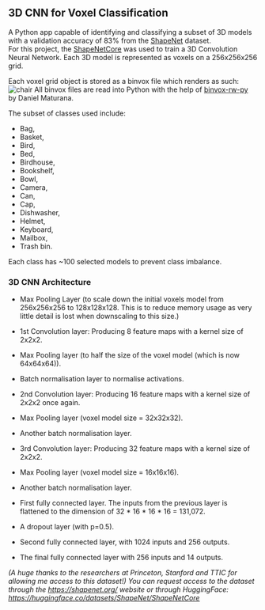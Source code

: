 ## 3D CNN for Voxel Classification

A Python app capable of identifying and classifying a subset of 3D models with a validation accuracy of 83% from the [ShapeNet](https://shapenet.org/) dataset.  
For this project, the [ShapeNetCore](https://huggingface.co/datasets/ShapeNet/ShapeNetCore) was used to train a 3D Convolution Neural Network. Each 3D model is represented as voxels on a 256x256x256 grid. 

Each voxel grid object is stored as a binvox file which renders as such:
![chair](https://github.com/user-attachments/assets/5ad14c3b-1555-41f8-ad64-15856505162d)
All binvox files are read into Python with the help of [binvox-rw-py](https://github.com/dimatura/binvox-rw-py) by Daniel Maturana.

The subset of classes used include:
- Bag,
- Basket,
- Bird, 
- Bed,
- Birdhouse,
- Bookshelf,
- Bowl,
- Camera,
- Can,
- Cap,
- Dishwasher,
- Helmet,
- Keyboard,
- Mailbox,
- Trash bin.

Each class has ~100 selected models to prevent class imbalance.

### 3D CNN Architecture
- Max Pooling Layer (to scale down the initial voxels model from 256x256x256 to 128x128x128. This is to reduce memory usage as very little detail is lost when downscaling to this size.)  
- 1st Convolution layer: Producing 8 feature maps with a kernel size of 2x2x2.  
- Max Pooling layer (to half the size of the voxel model (which is now 64x64x64)).
- Batch normalisation layer to normalise activations.

- 2nd Convolution layer: Producing 16 feature maps with a kernel size of 2x2x2 once again.
- Max Pooling layer (voxel model size = 32x32x32).
- Another batch normalisation layer.

- 3rd Convolution layer: Producing 32 feature maps with a kernel size of 2x2x2.
- Max Pooling layer (voxel model size = 16x16x16).
- Another batch normalisation layer.

- First fully connected layer. The inputs from the previous layer is flattened to the dimension of 32 * 16 * 16 * 16 = 131,072.
- A dropout layer (with p=0.5).
- Second fully connected layer, with 1024 inputs and 256 outputs.
- The final fully connected layer with 256 inputs and 14 outputs.

_(A huge thanks to the researchers at Princeton, Stanford and TTIC for allowing me access to this dataset!) You can request access to the dataset through the https://shapenet.org/ website or through HuggingFace: https://huggingface.co/datasets/ShapeNet/ShapeNetCore_
